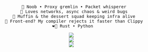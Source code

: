 <div align="center">
<pre>
  🦀 Noob • Proxy gremlin • Packet whisperer
  📡 Loves networks, async chaos & weird bugs
  🍰 Muffin & the dessert squad keeping infra alive
  🚫 Front-end? My compiler rejects it faster than Clippy
  ❤️‍🔥 Rust • Python 
</pre>
<p align="center">
  <a href="https://skillicons.dev">
    <img src="https://skillicons.dev/icons?i=rust,python,php,html,css" /> </br>
    <img src="https://skillicons.dev/icons?i=postgres,mysql,sqlite,redis,rabbitmq" /> </br>
    <img src="https://skillicons.dev/icons?i=linux,debian,ubuntu,docker,cloudflare" />
  </a>
</p>
</div>
